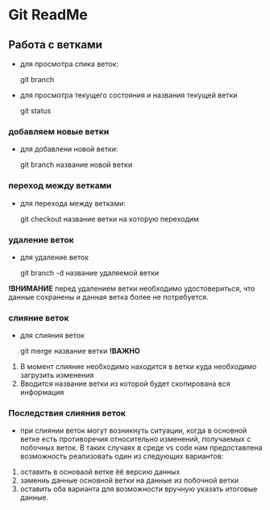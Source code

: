 # Git ReadMe

## Работа с ветками
* для просмотра спика веток:

    git branch

* для просмотра текущего состояния и названия текущей ветки

    git status

### добавляем новые ветки
* для добавлени новой ветки:

    git branch название новой ветки

### переход между ветками
* для перехода между ветками:

    git checkout название ветки на которую переходим

### удаление веток
* для удаление веток

    git branch -d название удаляемой ветки

**!ВНИМАНИЕ** перед удалением ветки необходимо удостовериться, что данные сохранены и данная ветка более не потребуется.

### слияние веток
* для слияния веток

    git merge название ветки
**!ВАЖНО** 
1. В момент слияние необходимо находится в ветки куда необходимо загрузить изменения
2. Вводится название ветки из которой будет скопирована вся информация

### Последствия слияния веток
* при слиянии веток могут возникнуть ситуации, когда в основной ветке есть противоречия относительно изменений, получаемых с побочных веток. В таких случаях в среде vs code нам предоставлена возможность реализовать один из следующих вариантов:
1. оставить в основаой ветке ёё версию данных
2. замениь данные основной ветки на данные из побочной ветки
3. оставить оба варианта для возможности вручную указать итоговые данные.
